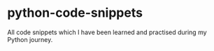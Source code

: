 # python-code-snippets
All code snippets which I have been learned and practised during my Python journey.

